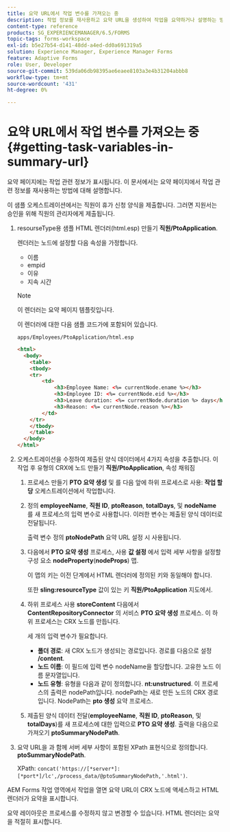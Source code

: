 ```yaml
---
title: 요약 URL에서 작업 변수를 가져오는 중
description: 작업 정보를 재사용하고 요약 URL을 생성하여 작업을 요약하거나 설명하는 방법.
content-type: reference
products: SG_EXPERIENCEMANAGER/6.5/FORMS
topic-tags: forms-workspace
exl-id: b5e27b54-d141-48dd-a4ed-dd0a691319a5
solution: Experience Manager, Experience Manager Forms
feature: Adaptive Forms
role: User, Developer
source-git-commit: 539da06db98395ae6eaee8103a3e4b31204abbb8
workflow-type: tm+mt
source-wordcount: '431'
ht-degree: 0%

---
```


# 요약 URL에서 작업 변수를 가져오는 중 {#getting-task-variables-in-summary-url}

요약 페이지에는 작업 관련 정보가 표시됩니다. 이 문서에서는 요약 페이지에서 작업 관련 정보를 재사용하는 방법에 대해 설명합니다.

이 샘플 오케스트레이션에서는 직원이 휴가 신청 양식을 제출합니다. 그러면 지원서는 승인을 위해 직원의 관리자에게 제출됩니다.

1. resourseType용 샘플 HTML 렌더러(html.esp) 만들기 **직원/PtoApplication**.

   렌더러는 노드에 설정할 다음 속성을 가정합니다.

   * 이름
   * empid
   * 이유
   * 지속 시간

   >[!NOTE]
   >
   >이 렌더러는 요약 페이지 템플릿입니다.

   이 렌더러에 대한 다음 샘플 코드가에 포함되어 있습니다.

   `apps/Employees/PtoApplication/html.esp`

   ```html
   <html>
     <body>
       <table>
       <tbody>
       <tr>
           <td>
               <h3>Employee Name: <%= currentNode.ename %></h3>
               <h3>Employee ID: <%= currentNode.eid %></h3>
               <h3>Leave duration: <%= currentNode.duration %> days</h3>
               <h3>Reason: <%= currentNode.reason %></h3>
           </td>
       </tr>
       </tbody>
       </table>
     </body>
   </html>
   ```

1. 오케스트레이션을 수정하여 제출된 양식 데이터에서 4가지 속성을 추출합니다. 이 작업 후 유형의 CRX에 노드 만들기 **직원/PtoApplication**, 속성 채워짐

   1. 프로세스 만들기 **PTO 요약 생성** 및 를 다음 앞에 하위 프로세스로 사용: **작업 할당** 오케스트레이션에서 작업합니다.
   1. 정의 **employeeName**, **직원 ID**, **ptoReason**, **totalDays**, 및 **nodeName** 를 새 프로세스의 입력 변수로 사용합니다. 이러한 변수는 제출된 양식 데이터로 전달됩니다.

      출력 변수 정의 **ptoNodePath** 요약 URL 설정 시 사용됩니다.

   1. 다음에서 **PTO 요약 생성** 프로세스, 사용 **값 설정** 에서 입력 세부 사항을 설정할 구성 요소 **nodeProperty**(**nodeProps**) 맵.

      이 맵의 키는 이전 단계에서 HTML 렌더러에 정의된 키와 동일해야 합니다.

      또한 **sling:resourceType** 값이 있는 키 **직원/PtoApplication** 지도에서.

   1. 하위 프로세스 사용 **storeContent** 다음에서 **ContentRepositoryConnector** 의 서비스 **PTO 요약 생성** 프로세스. 이 하위 프로세스는 CRX 노드를 만듭니다.

      세 개의 입력 변수가 필요합니다.

      * **폴더 경로**: 새 CRX 노드가 생성되는 경로입니다. 경로를 다음으로 설정 **/content**.
      * **노드 이름**: 이 필드에 입력 변수 nodeName을 할당합니다. 고유한 노드 이름 문자열입니다.
      * **노드 유형**: 유형을 다음과 같이 정의합니다. **nt:unstructured**. 이 프로세스의 출력은 nodePath입니다. nodePath는 새로 만든 노드의 CRX 경로입니다. NodePath는 **pto 생성** 요약 프로세스.

   1. 제출된 양식 데이터 전달(**employeeName**, **직원 ID**, **ptoReason**, 및 **totalDays**)를 새 프로세스에 대한 입력으로 **PTO 요약 생성**. 출력을 다음으로 가져오기 **ptoSummaryNodePath**.

1. 요약 URL을 과 함께 서버 세부 사항이 포함된 XPath 표현식으로 정의합니다. **ptoSummaryNodePath**.

   XPath: `concat('https://[*server*]:[*port*]/lc',/process_data/@ptoSummaryNodePath,'.html')`.

AEM Forms 작업 영역에서 작업을 열면 요약 URL이 CRX 노드에 액세스하고 HTML 렌더러가 요약을 표시합니다.

요약 레이아웃은 프로세스를 수정하지 않고 변경할 수 있습니다. HTML 렌더러는 요약을 적절히 표시합니다.
